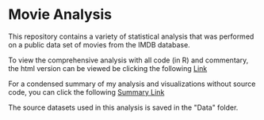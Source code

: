 # Movie Analysis

This repository contains a variety of statistical analysis that was performed on a public data set of movies from the IMDB database.

To view the comprehensive analysis with all code (in R) and commentary, the html version can be viewed be clicking the following [Link](https://cdn.rawgit.com/omshapira/Movie_Analysis_GIT/c6eca81b/Movie_Analysis_Code%2BObservations.html)

For a condensed summary of my analysis and visualizations without source code, you can click the following [Summary Link](https://cdn.rawgit.com/omshapira/Movie_Analysis_GIT/c6eca81b/Movie_Analysis_Summary.html)


The source datasets used in this analysis is saved in the "Data" folder.
